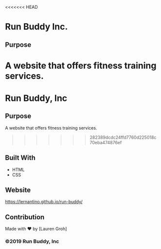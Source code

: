 <<<<<<< HEAD
# Run Buddy Inc.

## Purpose
A website that offers fitness training services.
=======
# Run Buddy, Inc

## Purpose
A website that offers fitness training services. 
>>>>>>> 282389dcdc24ffd7760d225018c70eba474876ef

## Built With
* HTML
* CSS

## Website
https://lernantino.github.io/run-buddy/

## Contribution
Made with ❤️ by [Lauren Groh]

### ©️2019 Run Buddy, Inc 
